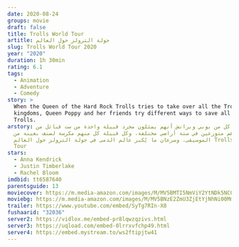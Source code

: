```yaml
---
date: 2020-08-24
groups: movie
draft: false
title: Trolls World Tour
artitle: جولة الترولز حول العالم
slug: Trolls World Tour 2020
year: "2020"
duration: 1h 30min
rating: 6.1
tags:
  - Animation
  - Adventure
  - Comedy
story: >
  When the Queen of the Hard Rock Trolls tries to take over all the Troll
  kingdoms, Queen Poppy and her friends try different ways to save all the
  Trolls.
arstory: يكتشف كل من بوبي وبرانش أنهم يمثلون مجرد قبيلة واحدة من ست قبائل من
  الدُمى، وهم متوزعين في ستة أراضي مختلفة، وكل قبيلة كل منهم مكرسة لصنف بعينه من
  الموسيقى، وسرعان ما يُكبر عالم الدمى في جولة الترولز حول العالم Trolls World
  Tour
stars:
  - Anna Kendrick
  - Justin Timberlake
  - Rachel Bloom
imdbid: tt6587640
parentsguide: 13
moviecover: https://m.media-amazon.com/images/M/MV5BMTI5NmViY2YtNDk5NC00NjY2LWFlNGYtOGEwNzY1MTZmMjFmXkEyXkFqcGdeQXVyMTMxODk2OTU@._V1_UY808_.jpg
moviebg: https://m.media-amazon.com/images/M/MV5BNzE2ZmU3ZjEtYjNhNi00MmE5LWI4NmQtYjY3NWVhMDJjNmM0XkEyXkFqcGdeQXVyMTkxNjUyNQ@@._V1_UX1280_.jpg
trailer: https://www.youtube.com/embed/SyTg7RIn-X8
fushaarid: "32036"
server2: https://vidlox.me/embed-pr8lqwzqzivs.html
server3: https://uqload.com/embed-0lrrxvfchp49.html
server4: https://embed.mystream.to/ws2ftipjtw41
---
```

